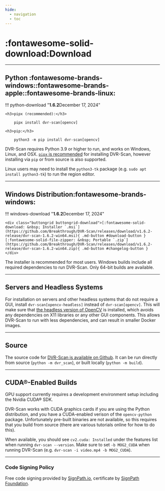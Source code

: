 ```yaml
---
hide:
  - navigation
  - toc
---
```



# :fontawesome-solid-download:Download

-------------------------------

## Python <span class="dvr-scan-download-icons">:fontawesome-brands-windows::fontawesome-brands-apple::fontawesome-brands-linux:</span>

!!! python-download "**1.6.2**<span class="dvr-scan-release-date">December 17, 2024</span>"

    <h3>pipx (recommended):</h3>

        pipx install dvr-scan[opencv]

    <h3>pip:</h3>

        python3 -m pip install dvr-scan[opencv]

DVR-Scan requires Python 3.9 or higher to run, and works on Windows, Linux, and OSX. [`pipx` is recommended](https://pipx.pypa.io/stable/installation/) for installing DVR-Scan, however installing via `pip` or from source is also supported.

Linux users may need to install the `python3-tk` package (e.g. `sudo apt install python3-tk`) to run the region editor.

-------------------------------

## Windows Distribution<span class="dvr-scan-download-icons">:fontawesome-brands-windows:</span>

!!! windows-download "**1.6.2**<span class="dvr-scan-release-date">December 17, 2024</span>"

    <div class="buttongrid buttongrid-download">[:fontawesome-solid-download: &nbsp; Installer `.msi`](https://github.com/Breakthrough/DVR-Scan/releases/download/v1.6.2-release/dvr-scan-1.6.2-win64.msi){ .md-button #download-button }[:fontawesome-solid-file-zipper: &nbsp; Portable `.zip`](https://github.com/Breakthrough/DVR-Scan/releases/download/v1.6.2-release/dvr-scan-1.6.2-win64.zip){ .md-button #changelog-button }</div>


The installer is recommended for most users.  Windows builds include all required dependencies to run DVR-Scan.  Only 64-bit builds are available.

-------------------------------

## Servers and Headless Systems

For installation on servers and other headless systems that do not require a GUI, install `dvr-scan[opencv-headless]` instead of `dvr-scan[opencv]`.  This will make sure that [the headless version of OpenCV](https://pypi.org/project/opencv-python-headless/) is installed, which avoids any dependencies on X11 libraries or any other GUI components.  This allows DVR-Scan to run with less dependencies, and can result in smaller Docker images.

-------------------------------

## Source

The source code for [DVR-Scan is available on Github](https://github.com/Breakthrough/DVR-Scan). It can be run directly from source (`python -m dvr_scan`), or built locally (`python -m build`).

-------------------------------


## CUDA®-Enabled Builds

GPU support currently requires a development environment setup including the Nvidia CUDA® SDK.

DVR-Scan works with CUDA graphics cards if you are using the Python distribution, and you have a CUDA-enabled verison of the `opencv-python` package. Unfortunately pre-built binaries are not available, so this requires that you build from source (there are various tutorials online for how to do this).

When available, you should see `cv2.cuda: Installed` under the features list when running `dvr-scan --version`. Make sure to set `-b MOG2_CUDA` when running DVR-Scan (e.g. `dvr-scan -i video.mp4 -b MOG2_CUDA`).

-------------------------------


<h3>Code Signing Policy</h3>

Free code signing provided by [SignPath.io](https://signpath.io/), certificate by [SignPath Foundation](https://signpath.org/).
